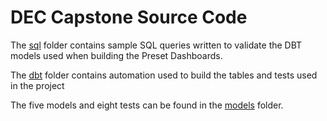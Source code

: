 # DEC Capstone Source Code

The [sql](sql/) folder contains sample SQL queries written to validate the DBT models used when building the Preset Dashboards.

The [dbt](dbt/) folder contains automation used to build the tables and tests used in the project

The five models and eight tests can be found in the [models](dbt/dbt_weblicks/models) folder.